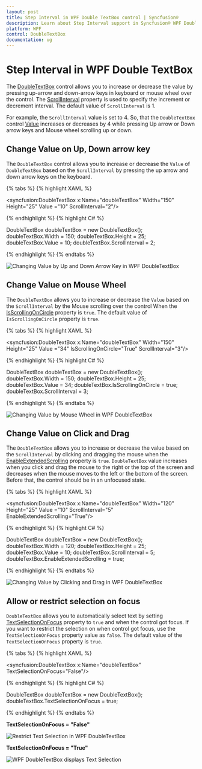 ```yaml
---
layout: post
title: Step Interval in WPF Double TextBox control | Syncfusion®
description: Learn about Step Interval support in Syncfusion® WPF Double TextBox control, its elements and more details.
platform: WPF
control: DoubleTextBox 
documentation: ug
---
```


# Step Interval in WPF Double TextBox

The [DoubleTextBox](https://www.syncfusion.com/wpf-ui-controls/double-textbox) control allows you to increase or decrease the value by pressing up-arrow and down-arrow keys in keyboard or mouse wheel over the control. The [ScrollInterval](https://help.syncfusion.com/cr/wpf/Syncfusion.Windows.Shared.DoubleTextBox.html#Syncfusion_Windows_Shared_DoubleTextBox_ScrollInterval) property is used to specify the increment or decrement interval. The default value of `ScrollInterval` is 1.

 For example, the `ScrollInterval` value is set to 4. So, that the `DoubleTextBox` control [Value](https://help.syncfusion.com/cr/wpf/Syncfusion.Windows.Shared.DoubleTextBox.html#Syncfusion_Windows_Shared_DoubleTextBox_Value) increases or decreases by 4 while pressing Up arrow or Down arrow keys and Mouse wheel scrolling up or down.

## Change Value on Up, Down arrow key

The `DoubleTextBox` control allows you to increase or decrease the `Value` of `DoubleTextBox` based on the `ScrollInterval` by pressing the up arrow and down arrow keys on the keyboard.

{% tabs %}
{% highlight XAML %}

<syncfusion:DoubleTextBox x:Name="doubleTextBox" Width="150"
                          Height="25" Value ="10" ScrollInterval="2"/>

{% endhighlight %}
{% highlight C# %}

DoubleTextBox doubleTextBox = new DoubleTextBox();
doubleTextBox.Width = 150;
doubleTextBox.Height = 25;
doubleTextBox.Value = 10;
doubleTextBox.ScrollInterval = 2;

{% endhighlight %}
{% endtabs %}

![Changing Value by Up and Down Arrow Key in WPF DoubleTextBox](Step-Interval_images/wpf-double-textbox-value.png)

## Change Value on Mouse Wheel

The `DoubleTextBox` allows you to increase or decrease the `Value` based on the `ScrollInterval` by the Mouse scrolling over the control When the [IsScrollingOnCircle](https://help.syncfusion.com/cr/wpf/Syncfusion.Windows.Shared.Editorbase.html#Syncfusion_Windows_Shared_EditorBase_IsScrollingOnCircle) property is `true`. The default value of `IsScrollingOnCircle` property is `true`.

{% tabs %}
{% highlight XAML %}

<syncfusion:DoubleTextBox x:Name="doubleTextBox" Width="150" Height="25" Value ="34" 
                          IsScrollingOnCircle="True" ScrollInterval="3"/>

{% endhighlight %}
{% highlight C# %}

DoubleTextBox doubleTextBox = new DoubleTextBox();
doubleTextBox.Width = 150;
doubleTextBox.Height = 25;
doubleTextBox.Value = 34;
doubleTextBox.IsScrollingOnCircle = true;
doubleTextBox.ScrollInterval = 3;

{% endhighlight %}
{% endtabs %}

![Changing Value by Mouse Wheel in WPF DoubleTextBox](Step-Interval_images/wpf-double-textbox-changing-value.png)

## Change Value on Click and Drag

The `DoubleTextBox` allows you to increase or decrease the value based on the `ScrollInterval` by clicking and dragging the mouse when the [EnableExtendedScrolling](https://help.syncfusion.com/cr/wpf/Syncfusion.Windows.Shared.EditorBase.html#Syncfusion_Windows_Shared_EditorBase_EnableExtendedScrolling) property is `true`. `DoubleTextBox` value increases when you click and drag the mouse to the right or the top of the screen and decreases when the mouse moves to the left or the bottom of the screen. Before that, the control should be in an unfocused state.

{% tabs %}
{% highlight XAML %}

<syncfusion:DoubleTextBox x:Name="doubleTextBox" Width="120" Height="25" Value ="10" 
                          ScrollInterval="5" EnableExtendedScrolling="True"/>

{% endhighlight %}
{% highlight C# %}

DoubleTextBox doubleTextBox = new DoubleTextBox();
doubleTextBox.Width = 120;
doubleTextBox.Height = 25;
doubleTextBox.Value = 10;
doubleTextBox.ScrollInterval = 5;
doubleTextBox.EnableExtendedScrolling = true;

{% endhighlight %}
{% endtabs %}

![Changing Value by Clicking and Drag in WPF DoubleTextBox](Step-Interval_images/wpf-double-textbox-drag-and-drop.gif)

## Allow or restrict selection on focus

`DoubleTextBox` allows you to automatically select text by setting [TextSelectionOnFocus](https://help.syncfusion.com/cr/wpf/Syncfusion.Windows.Shared.EditorBase.html#Syncfusion_Windows_Shared_EditorBase_TextSelectionOnFocus) property to `true` and when the control got focus. If you want to restrict the selection on when control got focus, use the `TextSelectionOnFocus` property value as `false`. The default value of the `TextSelectionOnFocus` property is `true`.

{% tabs %}
{% highlight XAML %}

<syncfusion:DoubleTextBox x:Name="doubleTextBox" TextSelectionOnFocus="False"/>

{% endhighlight %}
{% highlight C# %}

DoubleTextBox doubleTextBox = new DoubleTextBox();
doubleTextBox.TextSelectionOnFocus = true;

{% endhighlight %}
{% endtabs %}

**TextSelectionOnFocus = "False"**

![Restrict Text Selection in WPF DoubleTextBox](Step-Interval_images/wpf-double-textbox-restrict-selection.png)

**TextSelectionOnFocus = "True"**

![WPF DoubleTextBox displays Text Selection](Step-Interval_images/wpf-double-textbox-text-selection.png)
